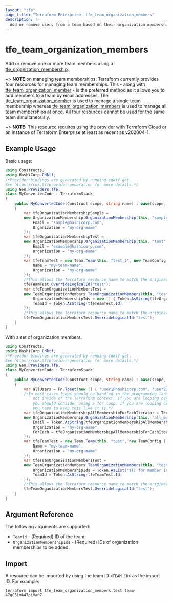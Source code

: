 ```yaml
---
layout: "tfe"
page_title: "Terraform Enterprise: tfe_team_organization_members"
description: |-
  Add or remove users from a team based on their organization memberships.
---
```


# tfe_team_organization_members

Add or remove one or more team members using a
[tfe_organization_membership](organization_membership.html).

~> **NOTE** on managing team memberships: Terraform currently provides four
resources for managing team memberships. This - along with [tfe_team_organization_member](team_organization_member.html) - is the preferred method as it
allows you to add members to a team by email addresses. The [tfe_team_organization_member](team_organization_member.html) is used to manage a single team membership whereas [tfe_team_organization_members](team_organization_members.html) is used to manage all team memberships at once. All four resources cannot be used for the same team simultaneously.

~> **NOTE:** This resource requires using the provider with Terraform Cloud or
an instance of Terraform Enterprise at least as recent as v202004-1.

## Example Usage

Basic usage:

```csharp
using Constructs;
using HashiCorp.Cdktf;
/*Provider bindings are generated by running cdktf get.
See https://cdk.tf/provider-generation for more details.*/
using Gen.Providers.Tfe;
class MyConvertedCode : TerraformStack
{
    public MyConvertedCode(Construct scope, string name) : base(scope, name)
    {
        var tfeOrganizationMembershipSample =
        new OrganizationMembership.OrganizationMembership(this, "sample", new OrganizationMembershipConfig {
            Email = "sample@hashicorp.com",
            Organization = "my-org-name"
        });
        var tfeOrganizationMembershipTest =
        new OrganizationMembership.OrganizationMembership(this, "test", new OrganizationMembershipConfig {
            Email = "example@hashicorp.com",
            Organization = "my-org-name"
        });
        var tfeTeamTest = new Team.Team(this, "test_2", new TeamConfig {
            Name = "my-team-name",
            Organization = "my-org-name"
        });
        /*This allows the Terraform resource name to match the original name. You can remove the call if you don't need them to match.*/
        tfeTeamTest.OverrideLogicalId("test");
        var tfeTeamOrganizationMembersTest =
        new TeamOrganizationMembers.TeamOrganizationMembers(this, "test_3", new TeamOrganizationMembersConfig {
            OrganizationMembershipIds = new [] { Token.AsString(tfeOrganizationMembershipTest.Id), Token.AsString(tfeOrganizationMembershipSample.Id) },
            TeamId = Token.AsString(tfeTeamTest.Id)
        });
        /*This allows the Terraform resource name to match the original name. You can remove the call if you don't need them to match.*/
        tfeTeamOrganizationMembersTest.OverrideLogicalId("test");
    }
}
```

With a set of organization members:

```csharp
using Constructs;
using HashiCorp.Cdktf;
/*Provider bindings are generated by running cdktf get.
See https://cdk.tf/provider-generation for more details.*/
using Gen.Providers.Tfe;
class MyConvertedCode : TerraformStack
{
    public MyConvertedCode(Construct scope, string name) : base(scope, name)
    {
        var allUsers = Fn.Toset(new [] { "user1@hashicorp.com", "user2@hashicorp.com" });
        /*In most cases loops should be handled in the programming language context and
            not inside of the Terraform context. If you are looping over something external, e.g. a variable or a file input
            you should consider using a for loop. If you are looping over something only known to Terraform, e.g. a result of a data source
            you need to keep this like it is.*/
        var tfeOrganizationMembershipAllMembershipForEachIterator = TerraformIterator.FromList(Token.AsAny(allUsers));
        new OrganizationMembership.OrganizationMembership(this, "all_membership", new OrganizationMembershipConfig {
            Email = Token.AsString(tfeOrganizationMembershipAllMembershipForEachIterator.Key),
            Organization = "my-org-name",
            ForEach = tfeOrganizationMembershipAllMembershipForEachIterator
        });
        var tfeTeamTest = new Team.Team(this, "test", new TeamConfig {
            Name = "my-team-name",
            Organization = "my-org-name"
        });
        var tfeTeamOrganizationMembersTest =
        new TeamOrganizationMembers.TeamOrganizationMembers(this, "test_2", new TeamOrganizationMembersConfig {
            OrganizationMembershipIds = Token.AsList("${[ for member in ${" + allUsers + "} : tfe_organization_membership.all_membership[member].id]}"),
            TeamId = Token.AsString(tfeTeamTest.Id)
        });
        /*This allows the Terraform resource name to match the original name. You can remove the call if you don't need them to match.*/
        tfeTeamOrganizationMembersTest.OverrideLogicalId("test");
    }
}
```

## Argument Reference

The following arguments are supported:

* `TeamId` - (Required) ID of the team.
* `OrganizationMembershipIds` - (Required) IDs of organization memberships to be added.

## Import

A resource can be imported by using the team ID `<TEAM ID>`
as the import ID. For example:

```shell
terraform import tfe_team_organization_members.test team-47qC3LmA47piVan7
```

<!-- cache-key: cdktf-0.17.0-pre.15 input-33aecc66311e81000883c796b8cb45f6d38854f98dd14521b79a586c8e4b4566 -->